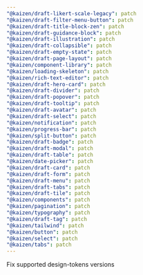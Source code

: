 ```yaml
---
"@kaizen/draft-likert-scale-legacy": patch
"@kaizen/draft-filter-menu-button": patch
"@kaizen/draft-title-block-zen": patch
"@kaizen/draft-guidance-block": patch
"@kaizen/draft-illustration": patch
"@kaizen/draft-collapsible": patch
"@kaizen/draft-empty-state": patch
"@kaizen/draft-page-layout": patch
"@kaizen/component-library": patch
"@kaizen/loading-skeleton": patch
"@kaizen/rich-text-editor": patch
"@kaizen/draft-hero-card": patch
"@kaizen/draft-divider": patch
"@kaizen/draft-popover": patch
"@kaizen/draft-tooltip": patch
"@kaizen/draft-avatar": patch
"@kaizen/draft-select": patch
"@kaizen/notification": patch
"@kaizen/progress-bar": patch
"@kaizen/split-button": patch
"@kaizen/draft-badge": patch
"@kaizen/draft-modal": patch
"@kaizen/draft-table": patch
"@kaizen/date-picker": patch
"@kaizen/draft-card": patch
"@kaizen/draft-form": patch
"@kaizen/draft-menu": patch
"@kaizen/draft-tabs": patch
"@kaizen/draft-tile": patch
"@kaizen/components": patch
"@kaizen/pagination": patch
"@kaizen/typography": patch
"@kaizen/draft-tag": patch
"@kaizen/tailwind": patch
"@kaizen/button": patch
"@kaizen/select": patch
"@kaizen/tabs": patch
---
```


Fix supported design-tokens versions

